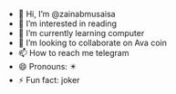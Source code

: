 - 👋 Hi, I’m @zainabmusaisa
- 👀 I’m interested in reading 
- 🌱 I’m currently learning computer 
- 💞️ I’m looking to collaborate on Ava coin 
- 📫 How to reach me telegram 
- 😄 Pronouns: ✴️ 
- ⚡ Fun fact: joker 

<!---
zainabmusaisa/zainabmusaisa is a ✨ special ✨ repository because its `README.md` (this file) appears on your GitHub profile.
You can click the Preview link to take a look at your changes.
--->
